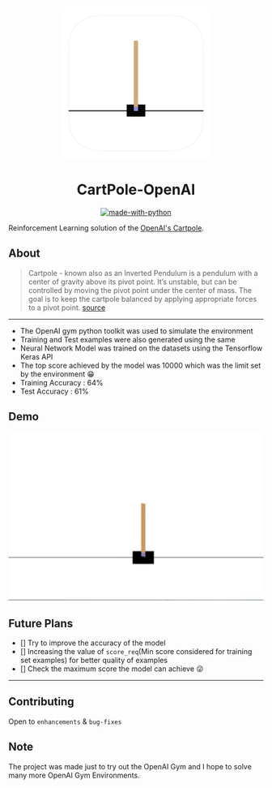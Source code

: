 
<h3 align="center">
  <img src="assets/cartpole.png" width=300px>
</h3>


<div align="center">

# CartPole-OpenAI

[![made-with-python](https://forthebadge.com/images/badges/made-with-python.svg)](https://www.python.org/)

</div>

Reinforcement Learning solution of the [OpenAI's Cartpole](https://gym.openai.com/envs/CartPole-v0/).


## About

> Cartpole - known also as an Inverted Pendulum is a pendulum with a center of gravity above its pivot point. It’s unstable, but can be controlled by moving the pivot point under the center of mass. The goal is to keep the cartpole balanced by applying appropriate forces to a pivot point. [source](https://gym.openai.com/envs/CartPole-v0/)
------------------------------------------

- The OpenAI gym python toolkit was used to simulate the environment
- Training and Test examples were also generated using the same
- Neural Network Model was trained on the datasets using the Tensorflow Keras API
- The top score achieved by the model was 10000  which was the limit set by the environment 😁 
- Training Accuracy : 64%
- Test Accuracy : 61%
## Demo
<div align="center">
  <img src="assets/cartpole.gif" width=600px>
</div>

## Future Plans

- [] Try to improve the accuracy of the model
- [] Increasing the value of `score_req`(Min score considered for training set examples) for better quality of examples
- [] Check the maximum score the model can achieve 😜

------------------------------------------
## Contributing
Open to `enhancements` & `bug-fixes`
## Note
The project was made just to try out the OpenAI Gym and I hope to solve many more OpenAI Gym Environments.
